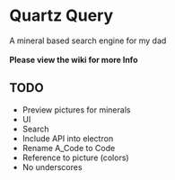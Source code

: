 # Quartz Query

A mineral based search engine for my dad<br><br>
**Please view the wiki for more Info**

## TODO

- Preview pictures for minerals
- UI
- Search
- Include API into electron
- Rename A_Code to Code
- Reference to picture (colors)
- No underscores
